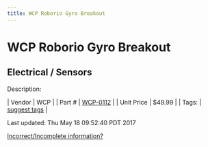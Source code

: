 ```yaml
---
title: WCP Roborio Gyro Breakout
---
```


# WCP Roborio Gyro Breakout
## Electrical / Sensors
Description: 	 

| Vendor | WCP | 
| Part # | [WCP-0112](http://www.wcproducts.net/WCP-0112) | 
| Unit Price | $49.99 | 
| Tags: | [suggest tags](https://docs.google.com/forms/d/e/1FAIpQLSeWyY8v3RgOty-MyWmh9U0iivNYN_molChYyS-0U-o-kOAv_g/viewform) | 

Last updated: Thu May 18 09:52:40 PDT 2017

 [Incorrect/Incomplete information?](https://docs.google.com/forms/d/e/1FAIpQLSeWyY8v3RgOty-MyWmh9U0iivNYN_molChYyS-0U-o-kOAv_g/viewform)
